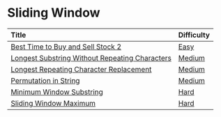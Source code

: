 # Sliding Window

| Title | Difficulty |
| :---- | :--------- |
| [Best Time to Buy and Sell Stock 2](best-time-to-buy-and-sell-stock-2) | [Easy](https://leetcode.com/problems/best-time-to-buy-and-sell-stock-ii/) |
| [Longest Substring Without Repeating Characters](longest-substring-without-repeating-characters) | [Medium](https://leetcode.com/problems/longest-substring-without-repeating-characters/) |
| [Longest Repeating Character Replacement](longest-repeating-character-replacement) | [Medium](https://leetcode.com/problems/longest-repeating-character-replacement/) |
| [Permutation in String](permutation-in-string) | [Medium](https://leetcode.com/problems/permutation-in-string/) |
| [Minimum Window Substring](minimum-window-substring) | [Hard](https://leetcode.com/problems/minimum-window-substring/) |
| [Sliding Window Maximum](sliding-window-maximum) | [Hard](https://leetcode.com/problems/sliding-window-maximum/) |